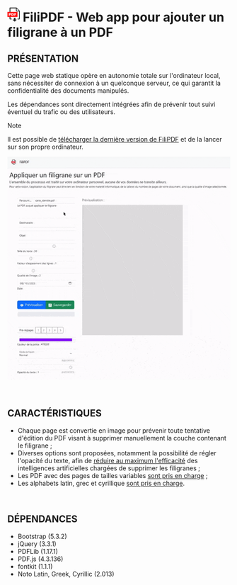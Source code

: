 # <img src="../res/img/favicon.png" alt="filipdf logo" width="28"  height="32"/> FiliPDF - Web app pour ajouter un filigrane à un PDF

## PRÉSENTATION
Cette page web statique opère en autonomie totale sur l'ordinateur local, sans nécessiter de connexion à un quelconque serveur, ce qui garantit la confidentialité des documents manipulés.  

Les dépendances sont directement intégrées afin de prévenir tout suivi éventuel du trafic ou des utilisateurs.  

> [!NOTE]  
> Il est possible de [télécharger la dernière version de FiliPDF](https://github.com/PhilJbt/FiliPDF/releases/latest/download/FiliPDF.zip) et de la lancer sur son propre ordinateur.

![](demo.gif)

&#160;

## CARACTÉRISTIQUES
- Chaque page est convertie en image pour prévenir toute tentative d'édition du PDF visant à supprimer manuellement la couche contenant le filigrane ;
- Diverses options sont proposées, notamment la possibilité de régler l'opacité du texte, afin de [réduire au maximum l'efficacité](options/opacity.md) des intelligences artificielles chargées de supprimer les filigranes ;
- Les PDF avec des pages de tailles variables [sont pris en charge](features/multiplesize.md) ;
- Les alphabets latin, grec et cyrillique [sont pris en charge](features/glyphs.md).

&#160;

## DÉPENDANCES
- Bootstrap (5.3.2)
- jQuery (3.3.1)
- PDFLib (1.17.1)
- PDF.js (4.3.136)
- fontkit (1.1.1)
- Noto Latin, Greek, Cyrillic (2.013)
